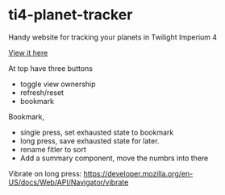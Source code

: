 # ti4-planet-tracker
Handy website for tracking your planets in Twilight Imperium 4

[View it here](https://stolksdorf.github.io/ti4-planet-tracker/)


At top have three buttons
- toggle view ownership
- refresh/reset
- bookmark

Bookmark,
- single press, set exhausted state to bookmark
- long press, save exhausted state for later.
- rename fitler to sort
- Add a summary component, move the numbrs into there

Vibrate on long press: https://developer.mozilla.org/en-US/docs/Web/API/Navigator/vibrate
